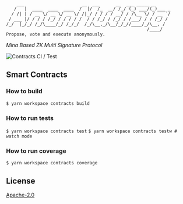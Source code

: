 ```
    ___                      __  ___      __  ___ _____ _      
   /   |  ____  ____  ____  /  |/  /_  __/ /_/ (_) ___/(_)___ _
  / /| | / __ \/ __ \/ __ \/ /|_/ / / / / __/ / /\__ \/ / __ `/
 / ___ |/ / / / /_/ / / / / /  / / /_/ / /_/ / /___/ / / /_/ / 
/_/  |_/_/ /_/\____/_/ /_/_/  /_/\__,_/\__/_/_//____/_/\__, /  
                                                      /____/ 
Propose, vote and execute anonymously. 
```

_Mina Based ZK Multi Signature Protocol_

![Contracts CI / Test](https://github.com/nima-enterprises/mina-anonmultisig/actions/workflows/ci.yml/badge.svg)

## Smart Contracts

### How to build

`$ yarn workspace contracts build`

### How to run tests

`$ yarn workspace contracts test`
`$ yarn workspace contracts testw # watch mode`

### How to run coverage

`$ yarn workspace contracts coverage`

## License

[Apache-2.0](LICENSE)

